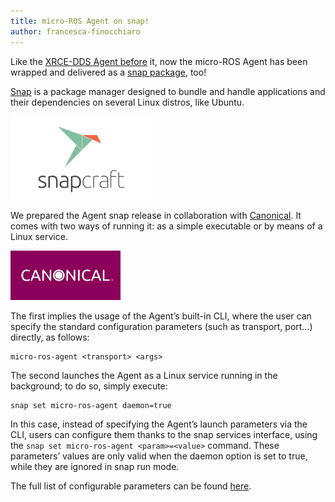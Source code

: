 ```yaml
---
title: micro-ROS Agent on snap!
author: francesca-finocchiaro
---
```


Like the [XRCE-DDS Agent before](/2020-09-23-snap-XRCEDDS/) it, now the micro-ROS Agent has been wrapped and delivered as a [snap package](https://snapcraft.io/micro-ros-agent), too!

[Snap](https://snapcraft.io/) is a package manager designed to bundle and handle applications and their dependencies on several Linux distros, like Ubuntu.

<img alt="Snap" src="/img/posts/snap2.png" width="45%"/>

We prepared the Agent snap release in collaboration with [Canonical](https://canonical.com/). It comes with two ways of running it: as a simple executable or by means of a Linux service.

<img alt="Canonical" src="/img/posts/canonical.png" width="35%"/>

The first implies the usage of the Agent’s built-in CLI, where the user can specify the standard configuration parameters (such as transport, port…) directly, as follows:

```
micro-ros-agent <transport> <args>
```

The second launches the Agent as a Linux service running in the background; to do so, simply execute:

```
snap set micro-ros-agent daemon=true
```

In this case, instead of specifying the Agent’s launch parameters via the CLI, users can configure them thanks to the snap services interface, using the `snap set micro-ros-agent <param>=<value>` command. These parameters’ values are only valid when the daemon option is set to true, while they are ignored in snap run mode.

The full list of configurable parameters can be found [here](https://snapcraft.io/micro-ros-agent).